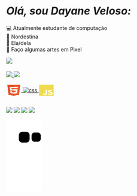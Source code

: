 ## <h1><em> Olá, sou Dayane Veloso:</em></h1>
💻 Atualmente estudante de computação <br>
🌵 Nordestina <br>
🤗 Ela/dela <br>
🎨 Faço algumas artes em Pixel <br>

<div align="left">
  <a href="https://www.instagram.com/art3.an/" target="_blank" ><img height="284em" src="https://64.media.tumblr.com/0bed1cb436f2ba82a32f2b78ca8eaf4d/5b4c30c69697ac97-f1/s540x810/ea16ccdef7d242fce9e49a10e5c0bce100931e8f.jpg" target="_blank" ></a>
</div>
<br>
<div align="left">
  <a href="https://github.com/dayaneveloso">
  <img height="180em" src="https://github-readme-stats.vercel.app/api?username=dayaneveloso&show_icons=true&theme=dracula&include_all_commits=true&count_private=true"/>
  <img height="180em" src="https://github-readme-stats.vercel.app/api/top-langs/?username=dayaneveloso&layout=compact&langs_count=7&theme=dracula"/>
</div>

<div style="display: inline_block"><br>
  <img align="center" alt="Rafa-HTML" height="30" width="40" src="https://raw.githubusercontent.com/devicons/devicon/master/icons/html5/html5-original.svg">
  <img align="center" alt="css" height="30" width="40"src="https://cdn.jsdelivr.net/gh/devicons/devicon/icons/css3/css3-original.svg" />
  <img align="center" alt="Rafa-Js" height="30" width="40" src="https://raw.githubusercontent.com/devicons/devicon/master/icons/javascript/javascript-plain.svg">
</div>
  
  ##
  
<div> 
  <a href="https://www.instagram.com/vel.ane/" target="_blank" ><img src="https://img.shields.io/badge/-Instagram-%23E4405F?style=for-the-badge&logo=instagram&logoColor=white" target="_blank" ></a>
 	<a href="https://www.twitch.tv/vel_ane" target="_blank" rel="external"><img src="https://img.shields.io/badge/Twitch-9146FF?style=for-the-badge&logo=twitch&logoColor=white" target="_blank" rel="external"></a>
  <a href = "mailto:dayane.veloso12@gmail.com"><img src="https://img.shields.io/badge/-Gmail-%23333?style=for-the-badge&logo=gmail&logoColor=white" target="_blank" rel="external"></a>
  <a href="https://www.linkedin.com/in/dayane-veloso-0110a0203/" target="_blank" rel="external"><img src="https://img.shields.io/badge/-LinkedIn-%230077B5?style=for-the-badge&logo=linkedin&logoColor=white" target="_blank" rel="external"></a> 
</div>
  
![Snake animation](https://github.com/dayaneveloso/dayaneveloso/blob/output/github-contribution-grid-snake.svg)
